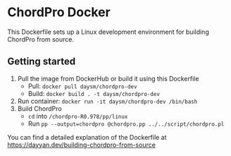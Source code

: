 # ChordPro Docker

This Dockerfile sets up a Linux development environment for building ChordPro from source.

## Getting started
1. Pull the image from DockerHub or build it using this Dockerfile
    - Pull: `docker pull daysm/chordpro-dev`
    - Build: `docker build . -t daysm/chordpro-dev`
2. Run container: `docker run -it daysm/chordpro-dev /bin/bash`
3. Build ChordPro
    - `cd` into `/chordpro-R0.978/pp/linux`
    - Run `pp --output=chordpro @chordpro.pp ../../script/chordpro.pl`

You can find a detailed explanation of the Dockerfile at https://dayyan.dev/building-chordpro-from-source
